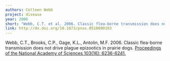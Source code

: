 ```yaml
---
authors: Colleen Webb
project: disease
year: 2006
short: "Webb, C.T. et al. 2006. Classic flea-borne transmission does not drive plague epizootics in prairie dogs. Proceedings of the National Academy of Sciences 103(16): 6236-6241."
link: http://dx.doi.org/10.1073/pnas.0510090103
---
```


Webb, C.T., Brooks, C.P., Gage, K.L., Antolin, M.F. 2006. Classic flea-borne transmission does not drive plague epizootics in prairie dogs. [Proceedings of the National Academy of Sciences 103(16): 6236-6241.](http://dx.doi.org/10.1073/pnas.0510090103)
